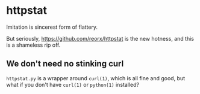 # httpstat

Imitation is sincerest form of flattery.

But seriously, https://github.com/reorx/httpstat is the new hotness, and this is a shameless rip off.

## We don't need no stinking curl

`httpstat.py` is a wrapper around `curl(1)`, which is all fine and good, but what if you don't have `curl(1)` or `python(1)` installed? 

